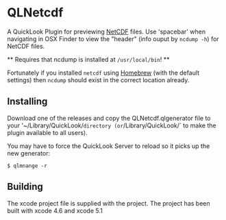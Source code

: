 QLNetcdf
========
A QuickLook Plugin for previewing 
[NetCDF](http://www.unidata.ucar.edu/software/netcdf/) files. Use 'spacebar' 
when navigating in OSX Finder to view the "header" (info ouput by `ncdump -h`) 
for NetCDF files.

** Requires that ncdump is installed at `/usr/local/bin`! **

Fortunately if you installed `netcdf` using [Homebrew](http://brew.sh) (with 
the default settings) then `ncdump` should exist in the correct location 
already.

Installing
-----------
Download one of the releases and copy the QLNetcdf.qlgenerator file to your 
'~/Library/QuickLook/` directory (or `/Library/QuickLook/` to make the plugin 
available to all users).

You may have to force the QuickLook Server to reload so it picks up the new 
generator:

    $ qlmnange -r


Building
--------
The xcode project file is supplied with the project. The project has been built
with xcode 4.6 and xcode 5.1